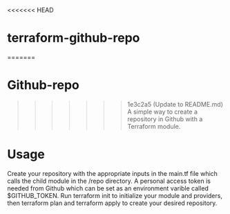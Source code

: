 <<<<<<< HEAD
# terraform-github-repo
=======
# Github-repo
>>>>>>> 1e3c2a5 (Update to README.md)
A simple way to create a repository in Github with a Terraform module.
# Usage
Create your repository with the appropriate inputs in the main.tf file which calls the child module in the /repo directory. A personal access token is needed from Github which can be set as an environment varible called $GITHUB_TOKEN. Run terraform init to initialize your module and providers, then terraform plan and terraform apply to create your desired repository.
